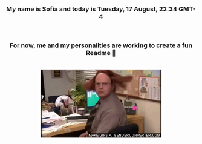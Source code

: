 


<div align="center">
<h3 >My name is Sofia and today is Tuesday, 17 August, 22:34 GMT-4</h3><br>
<h3 >For now, me and my personalities are working to create a fun Readme 👋
</h3><br>
<img src='img/dwight.gif' alt='working...'/>
</div>

